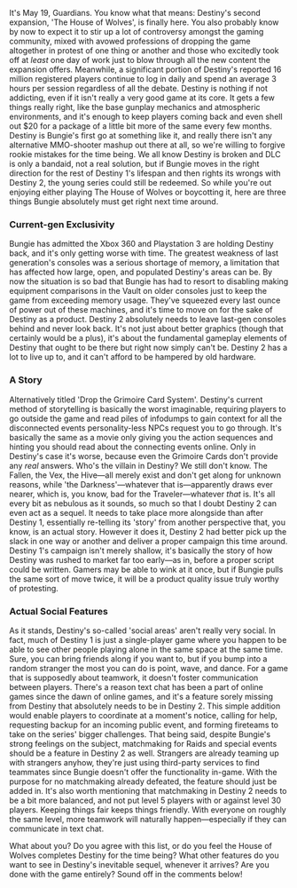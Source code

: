 <!--t Three Things Destiny 2 Desperately Needs t-->
<!--tag 2015,archive,features,gaming,thinkboxly tag-->
<!--image /content/images/three-things-destiny-2-desperately-needs/destiny-expansion-2-1024x576.jpg image-->
  
It's May 19, Guardians. You know what that means: Destiny's second expansion, 'The House of Wolves', is finally here. You also probably know by now to expect it to stir up a lot of controversy amongst the gaming community, mixed with avowed professions of dropping the game altogether in protest of one thing or another and those who excitedly took off at _least_ one day of work just to blow through all the new content the expansion offers. Meanwhile, a significant portion of Destiny's reported 16 million registered players continue to log in daily and spend an average 3 hours per session regardless of all the debate. Destiny is nothing if not addicting, even if it isn't really a very good game at its core. It gets a few things really right, like the base gunplay mechanics and atmospheric environments, and it's enough to keep players coming back and even shell out $20 for a package of a little bit more of the same every few months. Destiny is Bungie's first go at something like it, and really there isn't any alternative MMO-shooter mashup out there at all, so we're willing to forgive rookie mistakes for the time being. We all know Destiny is broken and DLC is only a bandaid, not a real solution, but if Bungie moves in the right direction for the rest of Destiny 1's lifespan and then rights its wrongs with Destiny 2, the young series could still be redeemed. So while you're out enjoying either playing The House of Wolves or boycotting it, here are three things Bungie absolutely must get right next time around.  
  

### Current-gen Exclusivity

  
Bungie has admitted the Xbox 360 and Playstation 3 are holding Destiny back, and it's only getting worse with time. The greatest weakness of last generation's consoles was a serious shortage of memory, a limitation that has affected how large, open, and populated Destiny's areas can be. By now the situation is so bad that Bungie has had to resort to disabling making equipment comparisons in the Vault on older consoles just to keep the game from exceeding memory usage. They've squeezed every last ounce of power out of these machines, and it's time to move on for the sake of Destiny as a product. Destiny 2 absolutely needs to leave last-gen consoles behind and never look back. It's not just about better graphics (though that certainly would be a plus), it's about the fundamental gameplay elements of Destiny that ought to be there but right now simply can't be. Destiny 2 has a lot to live up to, and it can't afford to be hampered by old hardware.  
  

### A Story

  
Alternatively titled 'Drop the Grimoire Card System'. Destiny's current method of storytelling is basically the worst imaginable, requiring players to go outside the game and read piles of infodumps to gain context for all the disconnected events personality-less NPCs request you to go through. It's basically the same as a movie only giving you the action sequences and hinting you should read about the connecting events online. Only in Destiny's case it's worse, because even the Grimoire Cards don't provide any _real_ answers. Who's the villain in Destiny? We still don't know. The Fallen, the Vex, the Hive—all merely exist and don't get along for unknown reasons, while 'the Darkness'—whatever that is—apparently draws ever nearer, which is, you know, bad for the Traveler—whatever _that_ is. It's all every bit as nebulous as it sounds, so much so that I doubt Destiny 2 can even act as a sequel. It needs to take place more alongside than after Destiny 1, essentially re-telling its 'story' from another perspective that, you know, is an actual story. However it does it, Destiny 2 had better pick up the slack in one way or another and deliver a proper campaign this time around. Destiny 1's campaign isn't merely shallow, it's basically the story of how Destiny was rushed to market far too early—as in, before a proper script could be written. Gamers may be able to wink at it once, but if Bungie pulls the same sort of move twice, it will be a product quality issue truly worthy of protesting.  
  

### Actual Social Features

  
As it stands, Destiny's so-called 'social areas' aren't really very social. In fact, much of Destiny 1 is just a single-player game where you happen to be able to see other people playing alone in the same space at the same time. Sure, you can bring friends along if you want to, but if you bump into a random stranger the most you can do is point, wave, and dance. For a game that is supposedly about teamwork, it doesn't foster communication between players. There's a reason text chat has been a part of online games since the dawn of online games, and it's a feature sorely missing from Destiny that absolutely needs to be in Destiny 2. This simple addition would enable players to coordinate at a moment's notice, calling for help, requesting backup for an incoming public event, and forming fireteams to take on the series' bigger challenges. That being said, despite Bungie's strong feelings on the subject, matchmaking for Raids and special events should be a feature in Destiny 2 as well. Strangers are already teaming up with strangers anyhow, they're just using third-party services to find teammates since Bungie doesn't offer the functionality in-game. With the purpose for no matchmaking already defeated, the feature should just be added in. It's also worth mentioning that matchmaking in Destiny 2 needs to be a bit more balanced, and not put level 5 players with or against level 30 players. Keeping things fair keeps things friendly. With everyone on roughly the same level, more teamwork will naturally happen—especially if they can communicate in text chat.  
  
What about you? Do you agree with this list, or do you feel the House of Wolves completes Destiny for the time being? What other features do you want to see in Destiny's inevitable sequel, whenever it arrives? Are you done with the game entirely? Sound off in the comments below!
